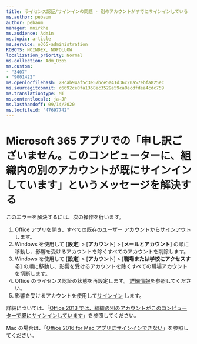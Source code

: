 ```yaml
---
title: ライセンス認証/サインインの問題 - 別のアカウントがすでにサインインしている
ms.author: pebaum
author: pebaum
manager: mnirkhe
ms.audience: Admin
ms.topic: article
ms.service: o365-administration
ROBOTS: NOINDEX, NOFOLLOW
localization_priority: Normal
ms.collection: Adm_O365
ms.custom:
- "3407"
- "9001422"
ms.openlocfilehash: 28cab94af5c3e57bce5a41d36c20a57ebfa825ec
ms.sourcegitcommit: c6692ce0fa1358ec3529e59ca0ecdfdea4cdc759
ms.translationtype: MT
ms.contentlocale: ja-JP
ms.lasthandoff: 09/14/2020
ms.locfileid: "47697742"
---
```

# <a name="fixing-the-microsoft-365-apps-sorry-another-account-from-your-organization-is-already-signed-in-message"></a>Microsoft 365 アプリでの「申し訳ございません。このコンピューターに、組織内の別のアカウントが既にサインインしています」というメッセージを解決する

このエラーを解決するには、次の操作を行います。

1. Office アプリを開き、すべての既存のユーザー アカウントから[サインアウト](https://support.office.com/article/5a20dc11-47e9-4b6f-945d-478cb6d92071)します。   
2. Windows を使用して [**設定**] > [**アカウント**] > [**メールとアカウント**] の順に移動し、影響を受けるアカウントを除くすべてのアカウントを削除します。 
3. Windows を使用して [**設定**] > [**アカウント**] > [**職場または学校にアクセスする**] の順に移動し、影響を受けるアカウントを除くすべての職場アカウントを切断します。 
4. Office のライセンス認証の状態を再設定します。 [詳細情報](https://docs.microsoft.com/office365/troubleshoot/activation/reset-office-365-proplus-activation-state
)を参照してください。
5. 影響を受けるアカウントを使用して[サインイン](https://support.office.com/article/628ea040-f265-49de-b986-be09c3ebf8a9) します。 

詳細については、「[Office 2013 では、組織の別のアカウントがこのコンピューターで既にサインインしています](https://docs.microsoft.com/office/troubleshoot/error-messages/another-account-already-signed-in)」を参照してください。

Mac の場合は、「[Office 2016 for Mac アプリにサインインできない](https://docs.microsoft.com/office365/troubleshoot/authentication/sign-in-to-office-2016-for-mac-fail)」を参照してください。